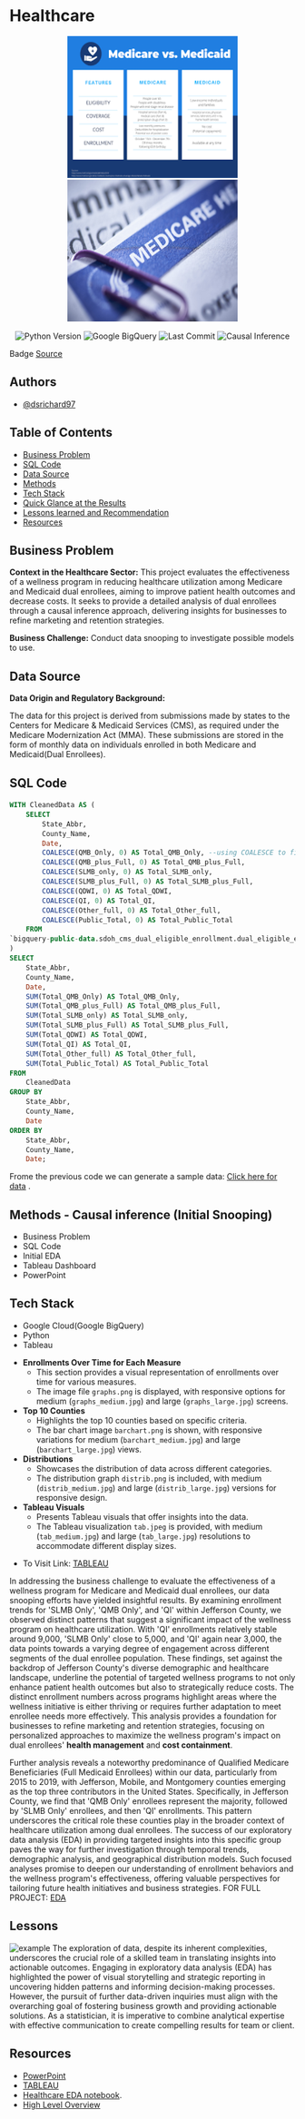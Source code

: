 # Healthcare

<p align="center">
  <img src="images2.png" width="300" height="250" />
  <img src="medi.jpeg" width="300" height="250" />
</p>

<p align="center">
  <img src="https://img.shields.io/badge/Python_Version-3.10%2B-blue" alt="Python Version">
  <img src="https://img.shields.io/badge/SQL%2B-blue" alt="Google BigQuery">
  <img src="https://img.shields.io/github/last-commit/dsrichard97/Medicare_Dual_Enroll" alt="Last Commit">
  <img src="https://img.shields.io/badge/STAT-Causal_Inference-blue" alt="Causal Inference">
</p>

<p>
    Badge <a href="https://shields.io/">Source</a>
  </p>


<p>
  <h2>Authors</h2>
  <ul>
    <li><a href="https://github.com/dsrichard97">@dsrichard97</a></li>
  </ul>
</p>

## Table of Contents
- [Business Problem](#business-problem)
- [SQL Code](#sql-code)
- [Data Source](#data-source)
- [Methods](#methods)
- [Tech Stack](#tech-stack)
- [Quick Glance at the Results](#results)
- [Lessons learned and Recommendation](#lessons)
- [Resources](#resources)

## Business Problem

**Context in the Healthcare Sector:**
This project evaluates the effectiveness of a wellness program in reducing healthcare utilization among Medicare and Medicaid dual enrollees, aiming to improve patient health outcomes and decrease costs. It seeks to provide a detailed analysis of dual enrollees through a causal inference approach, delivering insights for businesses to refine marketing and retention strategies.

**Business Challenge:**
Conduct data snooping to investigate possible models to use. 

## Data Source

**Data Origin and Regulatory Background:** 

The data for this project is derived from submissions made by states to the Centers for Medicare & Medicaid Services (CMS), as required under the Medicare Modernization Act (MMA). These submissions are stored in the form of monthly data on individuals enrolled in both Medicare and Medicaid(Dual Enrollees).


## SQL Code

```sql
WITH CleanedData AS (
    SELECT 
        State_Abbr,
        County_Name,
        Date,
        COALESCE(QMB_Only, 0) AS Total_QMB_Only, --using COALESCE to fill with 0 for null values
        COALESCE(QMB_plus_Full, 0) AS Total_QMB_plus_Full,
        COALESCE(SLMB_only, 0) AS Total_SLMB_only,
        COALESCE(SLMB_plus_Full, 0) AS Total_SLMB_plus_Full,
        COALESCE(QDWI, 0) AS Total_QDWI,
        COALESCE(QI, 0) AS Total_QI,
        COALESCE(Other_full, 0) AS Total_Other_full,
        COALESCE(Public_Total, 0) AS Total_Public_Total
    FROM 
`bigquery-public-data.sdoh_cms_dual_eligible_enrollment.dual_eligible_enrollment_by_county_and_program`
)
SELECT
    State_Abbr,
    County_Name,
    Date,
    SUM(Total_QMB_Only) AS Total_QMB_Only,
    SUM(Total_QMB_plus_Full) AS Total_QMB_plus_Full,
    SUM(Total_SLMB_only) AS Total_SLMB_only,
    SUM(Total_SLMB_plus_Full) AS Total_SLMB_plus_Full,
    SUM(Total_QDWI) AS Total_QDWI,
    SUM(Total_QI) AS Total_QI,
    SUM(Total_Other_full) AS Total_Other_full,
    SUM(Total_Public_Total) AS Total_Public_Total
FROM
    CleanedData
GROUP BY
    State_Abbr,
    County_Name,
    Date
ORDER BY
    State_Abbr,
    County_Name,
    Date;
```

Frome the previous code we can generate a sample data: [Click here for data](https://github.com/dsrichard97/Medicare_Dual_Enroll/blob/main/dual.csv) .

## Methods - Causal inference (Initial Snooping)
<p>
    <ul>
      <li>Business Problem</li>
      <li>SQL Code</li>
      <li>Initial EDA</li>
      <li>Tableau Dashboard</li>
      <li>PowerPoint</li>
    </ul>
</p>

## Tech Stack
<p>
    <ul>
      <li>Google Cloud(Google BigQuery)</li>
      <li>Python</li>
      <li>Tableau</li>
    </ul>
  </p>

<p>
   <ul>
    <li>
        <strong>Enrollments Over Time for Each Measure</strong>
        <ul>
            <li>This section provides a visual representation of enrollments over time for various measures.</li>
            <li>The image file <code>graphs.png</code> is displayed, with responsive options for medium (<code>graphs_medium.jpg</code>) and large (<code>graphs_large.jpg</code>) screens.</li>
        </ul>
    </li>
    <li>
        <strong>Top 10 Counties</strong>
        <ul>
            <li>Highlights the top 10 counties based on specific criteria.</li>
            <li>The bar chart image <code>barchart.png</code> is shown, with responsive variations for medium (<code>barchart_medium.jpg</code>) and large (<code>barchart_large.jpg</code>) views.</li>
        </ul>
    </li>
    <li>
        <strong>Distributions</strong>
        <ul>
            <li>Showcases the distribution of data across different categories.</li>
            <li>The distribution graph <code>distrib.png</code> is included, with medium (<code>distrib_medium.jpg</code>) and large (<code>distrib_large.jpg</code>) versions for responsive design.</li>
        </ul>
    </li>
    <li>
        <strong>Tableau Visuals</strong>
        <ul>
            <li>Presents Tableau visuals that offer insights into the data.</li>
            <li>The Tableau visualization <code>tab.jpeg</code> is provided, with medium (<code>tab_medium.jpg</code>) and large (<code>tab_large.jpg</code>) resolutions to accommodate different display sizes.</li>
        </ul>
    </li>
</ul>
</p>

- To Visit Link: [TABLEAU](https://public.tableau.com/views/MEDICARE_17047605414730/Medicare?:language=en-US&:sid=&:display_count=n&:origin=viz_share_link)


In addressing the business challenge to evaluate the effectiveness of a wellness program for Medicare and Medicaid dual enrollees, our data snooping efforts have yielded insightful results. By examining enrollment trends for 'SLMB Only', 'QMB Only', and 'QI' within Jefferson County, we observed distinct patterns that suggest a significant impact of the wellness program on healthcare utilization. With 'QI' enrollments relatively stable around 9,000, 'SLMB Only' close to 5,000, and 'QI' again near 3,000, the data points towards a varying degree of engagement across different segments of the dual enrollee population. These findings, set against the backdrop of Jefferson County's diverse demographic and healthcare landscape, underline the potential of targeted wellness programs to not only enhance patient health outcomes but also to strategically reduce costs. The distinct enrollment numbers across programs highlight areas where the wellness initiative is either thriving or requires further adaptation to meet enrollee needs more effectively. This analysis provides a foundation for businesses to refine marketing and retention strategies, focusing on personalized approaches to maximize the wellness program's impact on dual enrollees' **health management** and **cost containment**.

Further analysis reveals a noteworthy predominance of Qualified Medicare Beneficiaries (Full Medicaid Enrollees) within our data, particularly from 2015 to 2019, with Jefferson, Mobile, and Montgomery counties emerging as the top three contributors in the United States. Specifically, in Jefferson County, we find that 'QMB Only' enrollees represent the majority, followed by 'SLMB Only' enrollees, and then 'QI' enrollments. This pattern underscores the critical role these counties play in the broader context of healthcare utilization among dual enrollees. The success of our exploratory data analysis (EDA) in providing targeted insights into this specific group paves the way for further investigation through temporal trends, demographic analysis, and geographical distribution models. Such focused analyses promise to deepen our understanding of enrollment behaviors and the wellness program's effectiveness, offering valuable perspectives for tailoring future health initiatives and business strategies.
FOR FULL PROJECT: [EDA](https://github.com/dsrichard97/Medicare_Dual_Enroll/blob/main/Healthcare_EDA.ipynb)


## Lessons

<img src="comm.png" srcset="medium.jpg 1000w, large.jpg 2000w" alt="example" />
The exploration of data, despite its inherent complexities, underscores the crucial role of a skilled team in translating insights into actionable outcomes. Engaging in exploratory data analysis (EDA) has highlighted the power of visual storytelling and strategic reporting in uncovering hidden patterns and informing decision-making processes. However, the pursuit of further data-driven inquiries must align with the overarching goal of fostering business growth and providing actionable solutions. As a statistician, it is imperative to combine analytical expertise with effective communication to create compelling results for team or client.




## Resources
- [PowerPoint](https://csulb-my.sharepoint.com/:p:/g/personal/richard_diazdeleon01_student_csulb_edu/EYy-nyChep5EqCPcvolVEsgBXFeoiqrH0wkjYPoxnf7QZA?e=k2u6kt)
- [TABLEAU](https://public.tableau.com/views/MEDICARE_17047605414730/Medicare?:language=en-US&:sid=&:display_count=n&:origin=viz_share_link)
- [Healthcare EDA notebook](https://github.com/dsrichard97/Medicare_Dual_Enroll/blob/main/Healthcare_EDA.ipynb).
- [High Level Overview](https://github.com/dsrichard97/Medicare_Dual_Enroll/blob/main/hleveldualenroll.vsdx)

